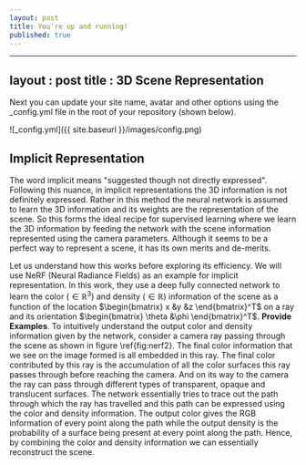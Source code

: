 ```yaml
---
layout: post
title: You're up and running!
published: true
---
```

---
layout : post
title : 3D Scene Representation
---

Next you can update your site name, avatar and other options using the _config.yml file in the root of your repository (shown below).

![_config.yml]({{ site.baseurl }}/images/config.png)

## Implicit Representation ##
The word implicit means "suggested though not directly expressed". Following this nuance, in implicit representations the 3D information is not definitely expressed. Rather in this method the neural network is assumed to learn the 3D information and its weights are the representation of the scene. So this forms the ideal recipe for supervised learning where we learn the 3D information by feeding the network with the scene information represented using the camera parameters. Although it seems to be a perfect way to represent a scene, it has its own merits and de-merits.

Let us understand how this works before exploring its efficiency. We will use NeRF (Neural Radiance Fields) as an example for implicit representation. In this work, they use a deep fully connected network to learn the color $(\in \mathbb{R}^3)$ and density $(\in \mathbb{R})$ information of the scene as a function of the location $\begin{bmatrix} x &y &z \end{bmatrix}^T$ on a ray and its orientation $\begin{bmatrix} \theta &\phi \end{bmatrix}^T$.  **Provide Examples**. To intuitively understand the output color and density information given by the network, consider a camera ray passing through the scene as shown in figure \ref{fig:nerf2}. The final color information that we see on the image formed is all embedded in this ray. The final color contributed by this ray is the accumulation of all the color surfaces this ray passes through before reaching the camera. And on its way to the camera the ray can pass through different types of transparent, opaque and translucent surfaces. The network essentially tries to trace out the path through which the ray has travelled and this path can be expressed using the color and density information. The output color gives the RGB information of every point along the path while the output density is the probability of a surface being present at every point along the path. Hence, by combining the color and density information we can essentially reconstruct the scene.
